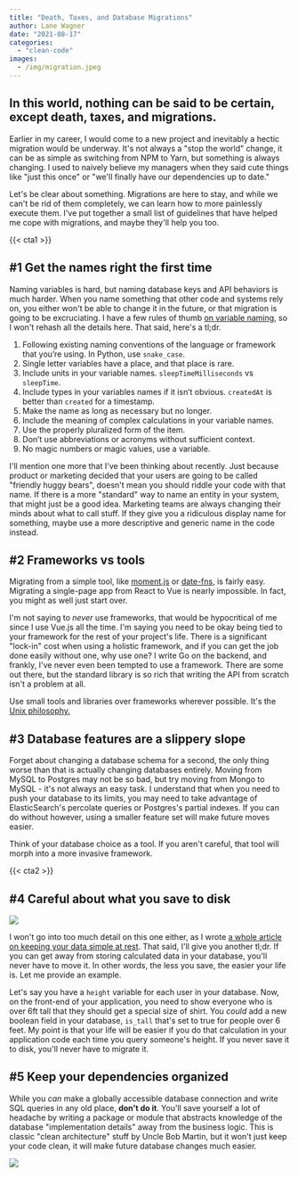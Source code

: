 ```yaml
---
title: "Death, Taxes, and Database Migrations"
author: Lane Wagner
date: "2021-08-17"
categories: 
  - "clean-code"
images:
  - /img/migration.jpeg
---
```


## In this world, nothing can be said to be certain, except death, taxes, and migrations.

Earlier in my career, I would come to a new project and inevitably a hectic migration would be underway. It's not always a "stop the world" change, it can be as simple as switching from NPM to Yarn, but something is always changing. I used to naively believe my managers when they said cute things like "just this once" or "we'll finally have our dependencies up to date."

Let's be clear about something. Migrations are here to stay, and while we can't be rid of them completely, we can learn how to more painlessly execute them. I've put together a small list of guidelines that have helped me cope with migrations, and maybe they'll help you too.

{{< cta1 >}}

## #1 Get the names right the first time

Naming variables is hard, but naming database keys and API behaviors is much harder. When you name something that other code and systems rely on, you either won't be able to change it in the future, or that migration is going to be excruciating. I have a few rules of thumb [on variable naming](https://qvault.io/clean-code/naming-variables/), so I won't rehash all the details here. That said, here's a tl;dr.

1. Following existing naming conventions of the language or framework that you’re using. In Python, use `snake_case`.
2. Single letter variables have a place, and that place is rare.
3. Include units in your variable names. `sleepTimeMilliseconds` vs `sleepTime`.
4. Include types in your variables names if it isn’t obvious. `createdAt` is better than `created` for a timestamp.
5. Make the name as long as necessary but no longer.
6. Include the meaning of complex calculations in your variable names.
7. Use the properly pluralized form of the item.
8. Don’t use abbreviations or acronyms without sufficient context.
9. No magic numbers or magic values, use a variable.

I'll mention one more that I've been thinking about recently. Just because product or marketing decided that your users are going to be called "friendly huggy bears", doesn't mean you should riddle your code with that name. If there is a more "standard" way to name an entity in your system, that might just be a good idea. Marketing teams are always changing their minds about what to call stuff. If they give you a ridiculous display name for something, maybe use a more descriptive and generic name in the code instead.

## #2 Frameworks vs tools

Migrating from a simple tool, like [moment.js](https://momentjs.com/) or [date-fns](https://date-fns.org/), is fairly easy. Migrating a single-page app from React to Vue is nearly impossible. In fact, you might as well just start over.

I'm not saying to _never_ use frameworks, that would be hypocritical of me since I use Vue.js all the time. I'm saying you need to be okay being tied to your framework for the rest of your project's life. There is a significant "lock-in" cost when using a holistic framework, and if you can get the job done easily without one, why use one? I write Go on the backend, and frankly, I've never even been tempted to use a framework. There are some out there, but the standard library is so rich that writing the API from scratch isn't a problem at all.

Use small tools and libraries over frameworks wherever possible. It's the [Unix philosophy.](https://en.wikipedia.org/wiki/Unix_philosophy)

## #3 Database features are a slippery slope

Forget about changing a database schema for a second, the only thing worse than that is actually changing databases entirely. Moving from MySQL to Postgres may not be so bad, but try moving from Mongo to MySQL - it's not always an easy task. I understand that when you need to push your database to its limits, you may need to take advantage of ElasticSearch's percolate queries or Postgres's partial indexes. If you can do without however, using a smaller feature set will make future moves easier.

Think of your database choice as a tool. If you aren't careful, that tool will morph into a more invasive framework.

{{< cta2 >}}

## #4 Careful about what you save to disk

![](/img/programming_meme.jpg)

I won't go into too much detail on this one either, as I wrote [a whole article on keeping your data simple at rest](https://wagslane.dev/posts/keep-your-data-raw-at-rest/). That said, I'll give you another tl;dr. If you can get away from storing calculated data in your database, you'll never have to move it. In other words, the less you save, the easier your life is. Let me provide an example.

Let's say you have a `height` variable for each user in your database. Now, on the front-end of your application, you need to show everyone who is over 6ft tall that they should get a special size of shirt. You _could_ add a new boolean field in your database, `is_tall` that's set to true for people over 6 feet. My point is that your life will be easier if you do that calculation in your application code each time you query someone's height. If you never save it to disk, you'll never have to migrate it.

## #5 Keep your dependencies organized

While you _can_ make a globally accessible database connection and write SQL queries in any old place, **don't do it**. You'll save yourself a lot of headache by writing a package or module that abstracts knowledge of the database "implementation details" away from the business logic. This is classic "clean architecture" stuff by Uncle Bob Martin, but it won't just keep your code clean, it will make future database changes much easier.

![](/img/CleanArchitecture.jpg)
